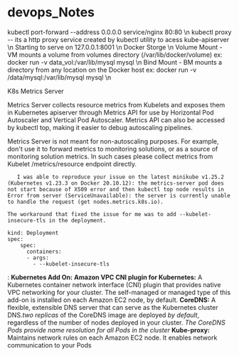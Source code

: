 # devops_Notes


kubectl port-forward --address 0.0.0.0 service/nginx 80:80 \n
kubectl proxy -- its a http proxy service created by kubectl utility to acess kube-apiserver  \n
Starting to serve on 127.0.0.1:8001 \n
Docker Storge \n
  Volume Mount - VM mounts a volume from volumes directory (/var/lib/docker/volume) ex: docker run -v data_vol:/var/lib/mysql mysql \n
  Bind Mount   - BM mounts a directory from any location on the Docker host ex: docker run -v /data/mysql:/var/lib/mysql mysql \n

K8s Metrics Server

  Metrics Server collects resource metrics from Kubelets and exposes them in Kubernetes apiserver through Metrics API for use by Horizontal Pod Autoscaler and Vertical Pod Autoscaler. Metrics API can also be accessed by kubectl top, making it easier to debug autoscaling pipelines.

  Metrics Server is not meant for non-autoscaling purposes. For example, don't use it to forward metrics to monitoring solutions, or as a source of monitoring solution metrics. In such cases please collect metrics from Kubelet /metrics/resource endpoint directly.
       
       I was able to reproduce your issue on the latest minikube v1.25.2 (Kubernetes v1.23.3 on Docker 20.10.12): the metrics-server pod does not start because of X509 error and then kubectl top node results in Error from server (ServiceUnavailable): the server is currently unable to handle the request (get nodes.metrics.k8s.io).

    The workaround that fixed the issue for me was to add --kubelet-insecure-tls in the deployment.

    kind: Deployment
    spec:
        spec:
          containers:
          - args:
            - --kubelet-insecure-tls

: 
**Kubernetes Add On:**
  **Amazon VPC CNI plugin for Kubernetes:** A Kubernetes container network interface (CNI) plugin that provides native VPC networking for your cluster. The self-managed or managed type of this add-on is installed on each Amazon EC2 node, by default.
  **CoreDNS:** A flexible, extensible DNS server that can serve as the Kubernetes cluster DNS._two replicas_ of the CoreDNS image are deployed _by default_, regardless of the number of nodes deployed in your cluster. _The CoreDNS Pods provide name resolution for all Pods in the cluster_ 
  **Kube-proxy:**  Maintains network rules on each Amazon EC2 node. It enables network communication to your Pods
